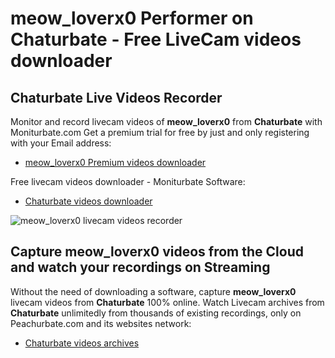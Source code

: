 # meow_loverx0 Performer on Chaturbate - Free LiveCam videos downloader

## Chaturbate Live Videos Recorder

Monitor and record livecam videos of **meow_loverx0** from **Chaturbate** with Moniturbate.com
Get a premium trial for free by just and only registering with your Email address:
* [meow_loverx0 Premium videos downloader](https://moniturbate.com/request-demo-licence-key.html)

Free livecam videos downloader - Moniturbate Software:
* [Chaturbate videos downloader](https://moniturbate.com/moniturbate-download-software.html)

![meow_loverx0 livecam videos recorder](https://peachurnet.com/templates/moniturbate-software.png)


## Capture meow_loverx0 videos from the Cloud and watch your recordings on Streaming

Without the need of downloading a software, capture **meow_loverx0** livecam videos from **Chaturbate** 100% online.
Watch Livecam archives from **Chaturbate** unlimitedly from thousands of existing recordings, only on Peachurbate.com and its websites network:
* [Chaturbate videos archives](https://peachurnet.com/)